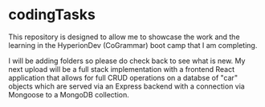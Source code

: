 # codingTasks
 
This repository is designed to allow me to showcase the work and the learning in the HyperionDev (CoGrammar) boot camp that I am completing.

I will be adding folders so please do check back to see what is new. My next upload will be a full stack implementation with a frontend React application that allows for full CRUD operations on a databse of "car" objects which are served via an Express backend with a connection via Mongoose to a MongoDB collection.
